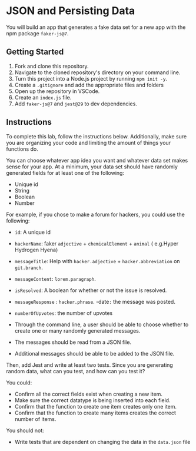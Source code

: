 # JSON and Persisting Data

You will build an app that generates a fake data set for a new app with the npm package `faker-js@7`.

## Getting Started

1. Fork and clone this repository.
2. Navigate to the cloned repository's directory on your command line.
3. Turn this project into a Node.js project by running `npm init -y`.
4. Create a `.gitignore` and add the appropriate files and folders
5. Open up the repository in VSCode.
6. Create an `index.js` file.
7. Add `faker-js@7` and `jest@29` to dev dependencies.

## Instructions

To complete this lab, follow the instructions below. Additionally, make sure you are organizing your code and limiting the amount of things your functions do.

You can choose whatever app idea you want and whatever data set makes sense for your app. At a minimum, your data set should have randomly generated fields for at least one of the following:

- Unique id
- String
- Boolean
- Number

For example, if you chose to make a forum for hackers, you could use the following:

- `id`: A unique id
- `hackerName`: faker `adjective` + `chemicalElement` + `animal` ( e.g.Hyper Hydrogen Hyena)
- `messageTitle`: Help with `hacker.adjective` + `hacker.abbreviation` on `git.branch`.
- `messageContent`: `lorem.paragraph`.
- `isResolved`: A boolean for whether or not the issue is resolved.
- `messageResponse` : `hacker.phrase`.
  -date`:` the message was posted.
- `numberOfUpvotes`: the number of upvotes

- Through the command line, a user should be able to choose whether to create one or many randomly generated messages.

- The messages should be read from a JSON file.
- Additional messages should be able to be added to the JSON file.

Then, add Jest and write at least two tests. Since you are generating random data, what can you test, and how can you test it?

You could:

- Confirm all the correct fields exist when creating a new item.
- Make sure the correct datatype is being inserted into each field.
- Confirm that the function to create one item creates only one item.
- Confirm that the function to create many items creates the correct number of items.

You should not:

- Write tests that are dependent on changing the data in the `data.json` file
